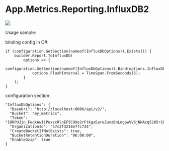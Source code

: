 # App.Metrics.Reporting.InfluxDB2

[![](https://img.shields.io/nuget/dt/App.Metrics.Reporting.InfluxDB2?style=for-the-badge&label=nuget%20downloads)](https://www.nuget.org/packages/App.Metrics.Reporting.InfluxDB2)

Usage sample:

binding config in C#:
```
if (configuration.GetSection(nameof(InfluxDbOptions)).Exists()) {
    builder.Report.ToInfluxDb(
        options => {
            configuration.GetSection(nameof(InfluxDbOptions)).Bind(options.InfluxDb);
            options.FlushInterval = TimeSpan.FromSeconds(5);
        }
    );
}
```

configuration section:
```
"InfluxDbOptions": {
  "BaseUri": "http://localhost:8086/api/v2/",
  "Bucket": "my_metrics",
  "Token": "IORPUJjn_FeqkAwIiPuxzcRlnEF5COXo2rFtkgxEareZuvzBnLngpwVV6jNNAcq5285r1PUNqO7xh4s1hqlcAA==",
  "OrganizationId": "57c2f3218e7fc734",
  "CreateBucketIfNotExists": true,
  "BucketRetentionDuration": "06:00:00",
  "EnableGzip": true
}
```
